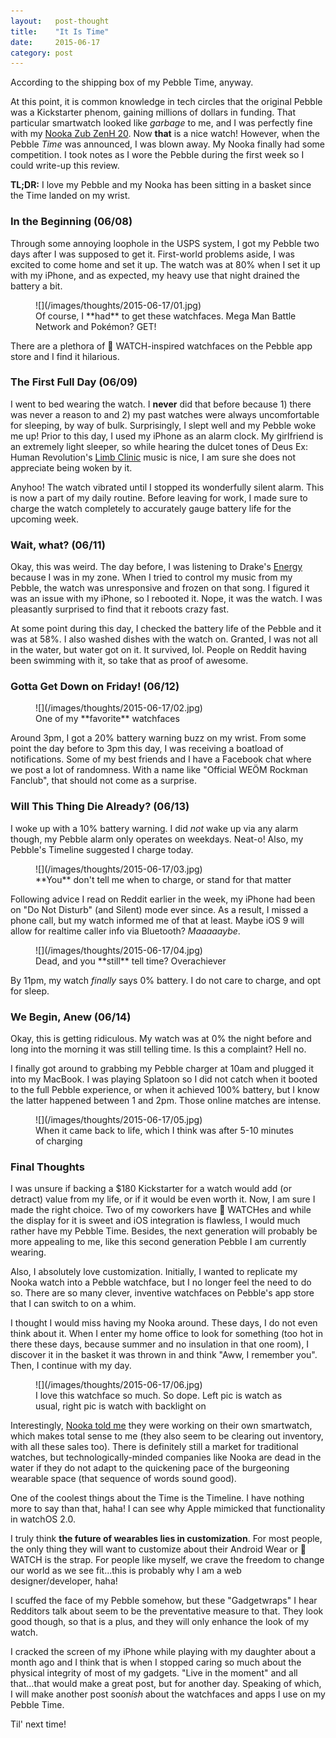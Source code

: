 ```yaml
---
layout:   post-thought
title:    "It Is Time"
date:     2015-06-17
category: post
---
```


According to the shipping box of my Pebble Time, anyway.

At this point, it is common knowledge in tech circles that the original Pebble was a Kickstarter phenom, gaining millions of dollars in funding. That particular smartwatch looked like *garbage* to me, and I was perfectly fine with my [Nooka Zub ZenH 20](http://www.nooka.com/shop/nooka-watches/zub-20/zub-zenh-20-black). Now **that** is a nice watch! However, when the Pebble *Time* was announced, I was blown away. My Nooka finally had some competition. I took notes as I wore the Pebble during the first week so I could write-up this review.

**TL;DR:** I love my Pebble and my Nooka has been sitting in a basket since the Time landed on my wrist.


### In the Beginning (06/08)

Through some annoying loophole in the USPS system, I got my Pebble two days after I was supposed to get it. First-world problems aside, I was excited to come home and set it up. The watch was at 80% when I set it up with my iPhone, and as expected, my heavy use that night drained the battery a bit.

<figure>
  ![](/images/thoughts/2015-06-17/01.jpg)
  <figcaption>Of course, I **had** to get these watchfaces. Mega Man Battle Network and Pokémon? GET!</figcaption>
</figure>

There are a plethora of  WATCH-inspired watchfaces on the Pebble app store and I find it hilarious.



### The First Full Day (06/09)

I went to bed wearing the watch. I **never** did that before because 1) there was never a reason to and 2) my past watches were always uncomfortable for sleeping, by way of bulk. Surprisingly, I slept well and my Pebble woke me up! Prior to this day, I used my iPhone as an alarm clock. My girlfriend is an extremely light sleeper, so while hearing the dulcet tones of Deus Ex: Human Revolution's [Limb Clinic](https://www.youtube.com/watch?v=5YQPydQnaoo) music is nice, I am sure she does not appreciate being woken by it.

Anyhoo! The watch vibrated until I stopped its wonderfully silent alarm. This is now a part of my daily routine. Before leaving for work, I made sure to charge the watch completely to accurately gauge battery life for the upcoming week.



### Wait, what? (06/11)

Okay, this was weird. The day before, I was listening to Drake's [Energy](https://www.youtube.com/watch?v=J-AjsctjklI) because I was in my zone. When I tried to control my music from my Pebble, the watch was unresponsive and frozen on that song. I figured it was an issue with my iPhone, so I rebooted it. Nope, it was the watch. I was pleasantly surprised to find that it reboots crazy fast.

At some point during this day, I checked the battery life of the Pebble and it was at 58%. I also washed dishes with the watch on. Granted, I was not all in the water, but water got on it. It survived, lol. People on Reddit having been swimming with it, so take that as proof of awesome.



### Gotta Get Down on Friday! (06/12)

<figure>
  ![](/images/thoughts/2015-06-17/02.jpg)
  <figcaption>One of my **favorite** watchfaces</figcaption>
</figure>

Around 3pm, I got a 20% battery warning buzz on my wrist. From some point the day before to 3pm this day, I was receiving a boatload of notifications. Some of my best friends and I have a Facebook chat where we post a lot of randomness. With a name like "Official WEÖM Rockman Fanclub", that should not come as a surprise.



### Will This Thing Die Already? (06/13)

I woke up with a 10% battery warning. I did *not* wake up via any alarm though, my Pebble alarm only operates on weekdays. Neat-o! Also, my Pebble's Timeline suggested I charge today.

<figure>
  ![](/images/thoughts/2015-06-17/03.jpg)
  <figcaption>**You** don't tell me when to charge, or stand for that matter</figcaption>
</figure>

Following advice I read on Reddit earlier in the week, my iPhone had been on "Do Not Disturb" (and Silent) mode ever since. As a result, I missed a phone call, but my watch informed me of that at least. Maybe iOS 9 will allow for realtime caller info via Bluetooth? *Maaaaaybe*.

<figure>
  ![](/images/thoughts/2015-06-17/04.jpg)
  <figcaption>Dead, and you **still** tell time? Overachiever</figcaption>
</figure>

By 11pm, my watch *finally* says 0% battery. I do not care to charge, and opt for sleep.



### We Begin, Anew (06/14)

Okay, this is getting ridiculous. My watch was at 0% the night before and long into the morning it was still telling time. Is this a complaint? Hell no.

I finally got around to grabbing my Pebble charger at 10am and plugged it into my MacBook. I was playing Splatoon so I did not catch when it booted to the full Pebble experience, or when it achieved 100% battery, but I know the latter happened between 1 and 2pm. Those online matches are intense.

<figure>
  ![](/images/thoughts/2015-06-17/05.jpg)
  <figcaption>When it came back to life, which I think was after 5-10 minutes of charging</figcaption>
</figure>



### Final Thoughts

I was unsure if backing a $180 Kickstarter for a watch would add (or detract) value from my life, or if it would be even worth it. Now, I am sure I made the right choice. Two of my coworkers have  WATCHes and while the display for it is sweet and iOS integration is flawless, I would much rather have my Pebble Time. Besides, the next generation will probably be more appealing to me, like this second generation Pebble I am currently wearing.

Also, I absolutely love customization. Initially, I wanted to replicate my Nooka watch into a Pebble watchface, but I no longer feel the need to do so. There are so many clever, inventive watchfaces on Pebble's app store that I can switch to on a whim.

I thought I would miss having my Nooka around. These days, I do not even think about it. When I enter my home office to look for something (too hot in there these days, because summer and no insulation in that one room), I discover it in the basket it was thrown in and think "Aww, I remember you". Then, I continue with my day.

<figure>
  ![](/images/thoughts/2015-06-17/06.jpg)
  <figcaption>I love this watchface so much. So dope. Left pic is watch as usual, right pic is watch with backlight on</figcaption>
</figure>

Interestingly, [Nooka told me](https://twitter.com/Nooka/status/604318544646393858) they were working on their own smartwatch, which makes total sense to me (they also seem to be clearing out inventory, with all these sales too). There is definitely still a market for traditional watches, but technologically-minded companies like Nooka are dead in the water if they do not adapt to the quickening pace of the burgeoning wearable space (that sequence of words sound good).

One of the coolest things about the Time is the Timeline. I have nothing more to say than that, haha! I can see why Apple mimicked that functionality in watchOS 2.0.

<!--/ ad /-->

I truly think **the future of wearables lies in customization**. For most people, the only thing they will want to customize about their Android Wear or  WATCH is the strap. For people like myself, we crave the freedom to change our world as we see fit...this is probably why I am a web designer/developer, haha!

I scuffed the face of my Pebble somehow, but these "Gadgetwraps" I hear Redditors talk about seem to be the preventative measure to that. They look good though, so that is a plus, and they will only enhance the look of my watch.

I cracked the screen of my iPhone while playing with my daughter about a month ago and I think that is when I stopped caring so much about the physical integrity of most of my gadgets. "Live in the moment" and all that...that would make a great post, but for another day. Speaking of which, I will make another post soon*ish* about the watchfaces and apps I use on my Pebble Time.

Til' next time!
